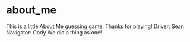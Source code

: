 # about_me
This is a little About Me guessing game. Thanks for playing!
Driver: Sean
Navigator: Cody
We did a thing as one!
